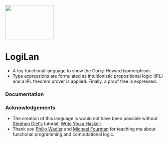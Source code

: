 <img src="https://github.com/J0HNN7G/LogiLan/blob/master/doc/Icon.png" width="155" height="110">

# LogiLan
- A toy functional language to show the Curry-Howard isomorphism.
- Type expressions are formulated as intuitionistic propositional logic (IPL) and a IPL theorem prover is applied. Finally, a proof tree is expressed.

### Documentation

### Acknowledgements

- The creation of this language is would not have been possible without [Stephen Diel's](https://www.stephendiehl.com/) tutorial, [Write You a Haskell](http://dev.stephendiehl.com/fun/).
- Thank you [Philip Wadler](http://homepages.inf.ed.ac.uk/wadler/) and [Michael Fourman](https://www.inf.ed.ac.uk/people/staff/Michael_Fourman.html) for teaching me about functional programming and computational logic.
